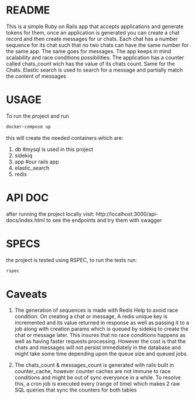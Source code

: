 # README

This is a simple Ruby on Rails app that accepts applications and generate tokens for them, once an application is generated you can create a chat record and then create messages for ur chats. Each chat has a number sequence for its chat such that no two chats can have the same number for the same app. The same goes for messages. The app keeps in mind scalability and race conditions possibilities. The application has a counter called chats_count wich has the value of its chats count. Same for the Chats. Elastic search is used to search for a message and partially match the content of messages

# USAGE
To run the project and run 
````bash
docker-compose up
````
this will create the needed containers which are:
1) db #mysql is used in this project
2) sidekiq
3) app #our rails app
4) elastic_search
5) redis

# API DOC
after running the project locally visit: http://localhost:3000/api-docs/index.html to see the endpoints and try them with swagger

# SPECS
the project is tested using RSPEC, to run the tests run:
````bash
rspec
````

# Caveats
1) The generation of sequences is made with Redis Help to avoid race condition.
On creating a chat or message, A redis unique key is incremented and its value returned in response as well as passing it to a job along with creation params which is queued by sidekiq to create the chat or message later. This insures that no race conditions happens as well as having faster requests processing. However the cost is that the chats and messages will not persist immediately in the database and might take some time depending upon the queue size and queued jobs.

2) The chats_count & messages_count is generated with rails built in counter_cache, however counter caches are not immune to race conditions and might be out of sync everyonce in a while. To resolve this, a cron job is executed every (range of time) which makes 2 raw SQL queries that sync the counters for both tables 


